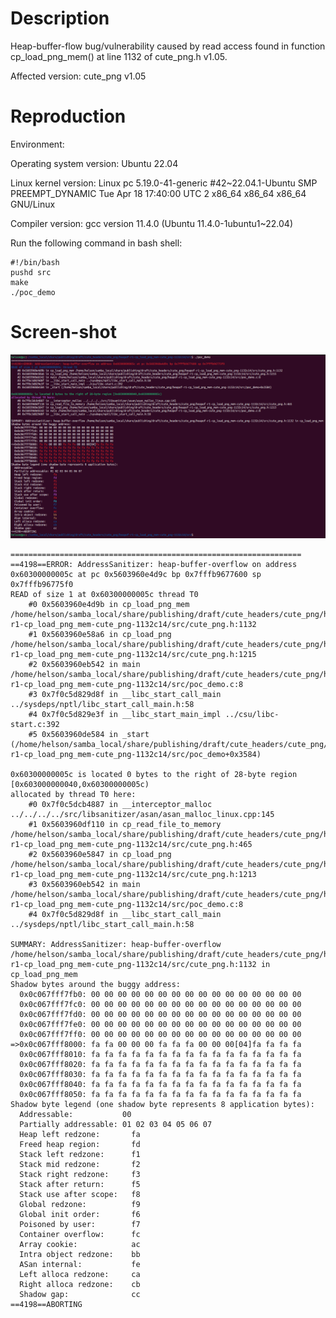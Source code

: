 # Description

Heap-buffer-flow bug/vulnerability caused by read access found in function cp_load_png_mem() at line 1132 of cute_png.h v1.05.

Affected version: cute_png v1.05



# Reproduction

Environment:



Operating system version: Ubuntu 22.04



Linux kernel version: Linux pc 5.19.0-41-generic #42~22.04.1-Ubuntu SMP PREEMPT_DYNAMIC Tue Apr 18 17:40:00 UTC 2 x86_64 x86_64 x86_64 GNU/Linux



Compiler version: gcc version 11.4.0 (Ubuntu 11.4.0-1ubuntu1~22.04)



Run the following command in bash shell:

```shell
#!/bin/bash 
pushd src
make
./poc_demo
```



# Screen-shot

![image-20240527231710771](vulDescription.assets/image-20240527231710771.png)



```shell
=================================================================
==4198==ERROR: AddressSanitizer: heap-buffer-overflow on address 0x60300000005c at pc 0x5603960e4d9c bp 0x7fffb9677600 sp 0x7fffb96775f0
READ of size 1 at 0x60300000005c thread T0
    #0 0x5603960e4d9b in cp_load_png_mem /home/helson/samba_local/share/publishing/draft/cute_headers/cute_png/heapof-r1-cp_load_png_mem-cute_png-1132c14/src/cute_png.h:1132
    #1 0x5603960e58a6 in cp_load_png /home/helson/samba_local/share/publishing/draft/cute_headers/cute_png/heapof-r1-cp_load_png_mem-cute_png-1132c14/src/cute_png.h:1215
    #2 0x5603960eb542 in main /home/helson/samba_local/share/publishing/draft/cute_headers/cute_png/heapof-r1-cp_load_png_mem-cute_png-1132c14/src/poc_demo.c:8
    #3 0x7f0c5d829d8f in __libc_start_call_main ../sysdeps/nptl/libc_start_call_main.h:58
    #4 0x7f0c5d829e3f in __libc_start_main_impl ../csu/libc-start.c:392
    #5 0x5603960de584 in _start (/home/helson/samba_local/share/publishing/draft/cute_headers/cute_png/heapof-r1-cp_load_png_mem-cute_png-1132c14/src/poc_demo+0x3584)

0x60300000005c is located 0 bytes to the right of 28-byte region [0x603000000040,0x60300000005c)
allocated by thread T0 here:
    #0 0x7f0c5dcb4887 in __interceptor_malloc ../../../../src/libsanitizer/asan/asan_malloc_linux.cpp:145
    #1 0x5603960df110 in cp_read_file_to_memory /home/helson/samba_local/share/publishing/draft/cute_headers/cute_png/heapof-r1-cp_load_png_mem-cute_png-1132c14/src/cute_png.h:465
    #2 0x5603960e5847 in cp_load_png /home/helson/samba_local/share/publishing/draft/cute_headers/cute_png/heapof-r1-cp_load_png_mem-cute_png-1132c14/src/cute_png.h:1213
    #3 0x5603960eb542 in main /home/helson/samba_local/share/publishing/draft/cute_headers/cute_png/heapof-r1-cp_load_png_mem-cute_png-1132c14/src/poc_demo.c:8
    #4 0x7f0c5d829d8f in __libc_start_call_main ../sysdeps/nptl/libc_start_call_main.h:58

SUMMARY: AddressSanitizer: heap-buffer-overflow /home/helson/samba_local/share/publishing/draft/cute_headers/cute_png/heapof-r1-cp_load_png_mem-cute_png-1132c14/src/cute_png.h:1132 in cp_load_png_mem
Shadow bytes around the buggy address:
  0x0c067fff7fb0: 00 00 00 00 00 00 00 00 00 00 00 00 00 00 00 00
  0x0c067fff7fc0: 00 00 00 00 00 00 00 00 00 00 00 00 00 00 00 00
  0x0c067fff7fd0: 00 00 00 00 00 00 00 00 00 00 00 00 00 00 00 00
  0x0c067fff7fe0: 00 00 00 00 00 00 00 00 00 00 00 00 00 00 00 00
  0x0c067fff7ff0: 00 00 00 00 00 00 00 00 00 00 00 00 00 00 00 00
=>0x0c067fff8000: fa fa 00 00 00 fa fa fa 00 00 00[04]fa fa fa fa
  0x0c067fff8010: fa fa fa fa fa fa fa fa fa fa fa fa fa fa fa fa
  0x0c067fff8020: fa fa fa fa fa fa fa fa fa fa fa fa fa fa fa fa
  0x0c067fff8030: fa fa fa fa fa fa fa fa fa fa fa fa fa fa fa fa
  0x0c067fff8040: fa fa fa fa fa fa fa fa fa fa fa fa fa fa fa fa
  0x0c067fff8050: fa fa fa fa fa fa fa fa fa fa fa fa fa fa fa fa
Shadow byte legend (one shadow byte represents 8 application bytes):
  Addressable:           00
  Partially addressable: 01 02 03 04 05 06 07 
  Heap left redzone:       fa
  Freed heap region:       fd
  Stack left redzone:      f1
  Stack mid redzone:       f2
  Stack right redzone:     f3
  Stack after return:      f5
  Stack use after scope:   f8
  Global redzone:          f9
  Global init order:       f6
  Poisoned by user:        f7
  Container overflow:      fc
  Array cookie:            ac
  Intra object redzone:    bb
  ASan internal:           fe
  Left alloca redzone:     ca
  Right alloca redzone:    cb
  Shadow gap:              cc
==4198==ABORTING

```

